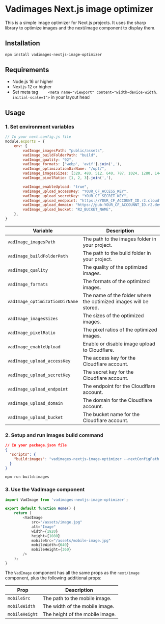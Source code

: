 # Vadimages Next.js image optimizer

This is a simple image optimizer for Next.js projects. It uses the sharp library to optimize images and the next/image
component to display them.

## Installation

```bash
npm install vadimages-nextjs-image-optimizer
```

## Requirements

- Node.js 16 or higher
- Next.js 12 or higher
- Set meta tag `    <meta name="viewport" content="width=device-width, initial-scale=1">` in your layout head

## Usage

### 1. Set environment variables

```js
// In your next.config.js file
module.exports = {
    env: {
        vadImage_imagesPath: "public/assets",
        vadImage_buildFolderPath: "build",
        vadImage_quality: "92",
        vadImage_formats: ['webp', 'avif'].join(','),
        vadImage_optimizationDirName: "/opt/",
        vadImage_imagesSizes: [320, 480, 512, 640, 787, 1024, 1280, 1440, 1920].join(','),
        vadImage_pixelRatio: [1, 2, 3].join(','),

        vadImage_enableUpload: "true",
        vadImage_upload_accessKey: "YOUR_CF_ACCESS_KEY",
        vadImage_upload_secretKey: "YOUR_CF_SECRET_KEY",
        vadImage_upload_endpoint: "https://YOUR_CF_ACCOUNT_ID.r2.cloudflarestorage.com",
        vadImage_upload_domain: "https://pub-YOUR_CF_ACCOUNNT_ID.r2.dev/",
        vadImage_upload_bucket: "R2_BUCKET_NAME",
    },
}
```

| Variable                       | Description                                                       |
|--------------------------------|-------------------------------------------------------------------|
| `vadImage_imagesPath`          | The path to the images folder in your project.                    |
| `vadImage_buildFolderPath`     | The path to the build folder in your project.                     |
| `vadImage_quality`             | The quality of the optimized images.                              |
| `vadImage_formats`             | The formats of the optimized images.                              |
| `vadImage_optimizationDirName` | The name of the folder where the optimized images will be stored. |
| `vadImage_imagesSizes`         | The sizes of the optimized images.                                |
| `vadImage_pixelRatio`          | The pixel ratios of the optimized images.                         |
| `vadImage_enableUpload`        | Enable or disable image upload to Cloudflare.                     |
| `vadImage_upload_accessKey`    | The access key for the Cloudflare account.                        |
| `vadImage_upload_secretKey`    | The secret key for the Cloudflare account.                        |
| `vadImage_upload_endpoint`     | The endpoint for the Cloudflare account.                          |
| `vadImage_upload_domain`       | The domain for the Cloudflare account.                            |
| `vadImage_upload_bucket`       | The bucket name for the Cloudflare account.                       |

### 2. Setup and run images build command

```json
// In your package.json file
{
  "scripts": {
    "build:images": "vadimages-nextjs-image-optimizer --nextConfigPath ./next.config.js"
  }
}
```

```bash
npm run build:images
```

### 3. Use the VadImage component

```js
import VadImage from 'vadimages-nextjs-image-optimizer';

export default function Home() {
    return (
        <VadImage
            src="/assets/image.jpg"
            alt="Image"
            width={1920}
            height={1080}
            mobileSrc="/assets/mobile-image.jpg"
            mobileWidth={640}
            mobileHeight={360}
        />
    );
}
```

The `VadImage` component has all the same props as the `next/image` component, plus the following additional props:

| Prop           | Description                     |
|----------------|---------------------------------|
| `mobileSrc`    | The path to the mobile image.   |
| `mobileWidth`  | The width of the mobile image.  |
| `mobileHeight` | The height of the mobile image. |

